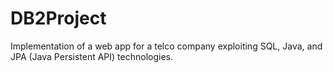 # DB2Project
Implementation of a web app for a telco company exploiting SQL, Java, and JPA (Java Persistent API) technologies.
